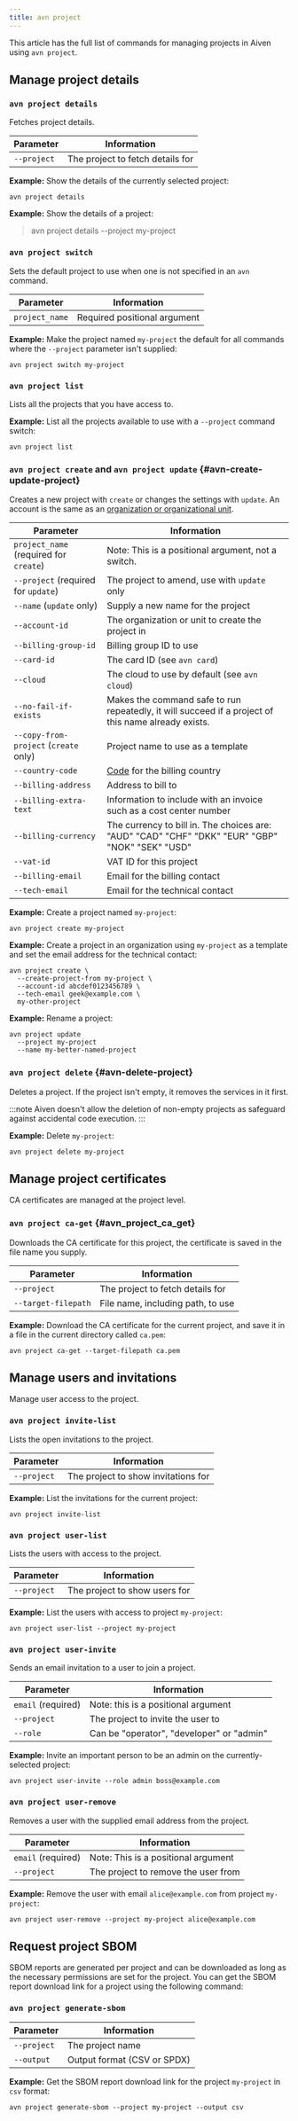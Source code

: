 ```yaml
---
title: avn project
---
```


This article has the full list of commands for managing projects in
Aiven using `avn project`.

## Manage project details

### `avn project details`

Fetches project details.

| Parameter   | Information                      |
| ----------- | -------------------------------- |
| `--project` | The project to fetch details for |

**Example:** Show the details of the currently selected project:

```shell
avn project details
```

**Example:** Show the details of a project:

> avn project details \--project my-project

### `avn project switch`

Sets the default project to use when one is not specified in an `avn`
command.

| Parameter      | Information                  |
| -------------- | ---------------------------- |
| `project_name` | Required positional argument |

**Example:** Make the project named `my-project` the default for all
commands where the `--project` parameter isn't supplied:

```shell
avn project switch my-project
```

### `avn project list`

Lists all the projects that you have access to.

**Example:** List all the projects available to use with a `--project`
command switch:

```shell
avn project list
```

### `avn project create` and `avn project update` {#avn-create-update-project}

Creates a new project with `create` or changes the settings with
`update`. An account is the same as an
[organization or organizational unit](/docs/platform/concepts/projects_accounts_access).

| Parameter                              | Information                                                                                                        |
| -------------------------------------- | ------------------------------------------------------------------------------------------------------------------ |
| `project_name` (required for `create`) | Note: This is a positional argument, not a switch.                                                                 |
| `--project` (required for `update`)    | The project to amend, use with `update` only                                                                       |
| `--name` (`update` only)               | Supply a new name for the project                                                                                  |
| `--account-id`                         | The organization or unit to create the project in                                                                  |
| `--billing-group-id`                   | Billing group ID to use                                                                                            |
| `--card-id`                            | The card ID (see `avn card`)                                                                                       |
| `--cloud`                              | The cloud to use by default (see `avn cloud`)                                                                      |
| `--no-fail-if-exists`                  | Makes the command safe to run repeatedly, it will succeed if a project of this name already exists.                |
| `--copy-from-project` (`create` only)  | Project name to use as a template                                                                                  |
| `--country-code`                       | [Code](https://en.wikipedia.org/wiki/ISO_3166-1_alpha-2#Officially_assigned_code_elements) for the billing country |
| `--billing-address`                    | Address to bill to                                                                                                 |
| `--billing-extra-text`                 | Information to include with an invoice such as a cost center number                                                |
| `--billing-currency`                   | The currency to bill in. The choices are: \"AUD\" \"CAD\" \"CHF\" \"DKK\" \"EUR\" \"GBP\" \"NOK\" \"SEK\" \"USD\"  |
| `--vat-id`                             | VAT ID for this project                                                                                            |
| `--billing-email`                      | Email for the billing contact                                                                                      |
| `--tech-email`                         | Email for the technical contact                                                                                    |

**Example:** Create a project named `my-project`:

```shell
avn project create my-project
```

**Example:** Create a project in an organization using `my-project` as a
template and set the email address for the technical contact:

```shell
avn project create \
  --create-project-from my-project \
  --account-id abcdef0123456789 \
  --tech-email geek@example.com \
  my-other-project
```

**Example:** Rename a project:

```shell
avn project update
  --project my-project
  --name my-better-named-project
```

### `avn project delete` {#avn-delete-project}

Deletes a project. If the project isn't empty, it removes the services
in it first.

:::note
Aiven doesn't allow the deletion of non-empty projects as safeguard
against accidental code execution.
:::

**Example:** Delete `my-project`:

```shell
avn project delete my-project
```

## Manage project certificates

CA certificates are managed at the project level.

### `avn project ca-get` {#avn_project_ca_get}

Downloads the CA certificate for this project, the certificate is saved
in the file name you supply.

| Parameter           | Information                       |
| ------------------- | --------------------------------- |
| `--project`         | The project to fetch details for  |
| `--target-filepath` | File name, including path, to use |

**Example:** Download the CA certificate for the current project, and
save it in a file in the current directory called `ca.pem`:

```shell
avn project ca-get --target-filepath ca.pem
```

## Manage users and invitations

Manage user access to the project.

### `avn project invite-list`

Lists the open invitations to the project.

| Parameter   | Information                         |
| ----------- | ----------------------------------- |
| `--project` | The project to show invitations for |

**Example:** List the invitations for the current project:

```shell
avn project invite-list
```

### `avn project user-list`

Lists the users with access to the project.

| Parameter   | Information                   |
| ----------- | ----------------------------- |
| `--project` | The project to show users for |

**Example:** List the users with access to project `my-project`:

```shell
avn project user-list --project my-project
```

### `avn project user-invite`

Sends an email invitation to a user to join a project.

| Parameter          | Information                                     |
| ------------------ | ----------------------------------------------- |
| `email` (required) | Note: this is a positional argument             |
| `--project`        | The project to invite the user to               |
| `--role`           | Can be \"operator\", \"developer\" or \"admin\" |

**Example:** Invite an important person to be an admin on the
currently-selected project:

```shell
avn project user-invite --role admin boss@example.com
```

### `avn project user-remove`

Removes a user with the supplied email address from the project.

| Parameter          | Information                         |
| ------------------ | ----------------------------------- |
| `email` (required) | Note: This is a positional argument |
| `--project`        | The project to remove the user from |

**Example:** Remove the user with email `alice@example.com` from project
`my-project`:

```shell
avn project user-remove --project my-project alice@example.com
```

## Request project SBOM

SBOM reports are generated per project and can be downloaded as long as
the necessary permissions are set for the project. You can get the SBOM
report download link for a project using the following command:

### `avn project generate-sbom`

| Parameter   | Information                 |
| ----------- | --------------------------- |
| `--project` | The project name            |
| `--output`  | Output format (CSV or SPDX) |

**Example:** Get the SBOM report download link for the project
`my-project` in `csv` format:

```
avn project generate-sbom --project my-project --output csv
```
